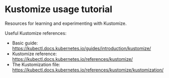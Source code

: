 # Kustomize usage tutorial

Resources for learning and experimenting with Kustomize.

Useful Kustomize references:

- Basic guide: <https://kubectl.docs.kubernetes.io/guides/introduction/kustomize/>
- Kustomize reference: <https://kubectl.docs.kubernetes.io/references/kustomize/>
- The Kustomization file: <https://kubectl.docs.kubernetes.io/references/kustomize/kustomization/>
